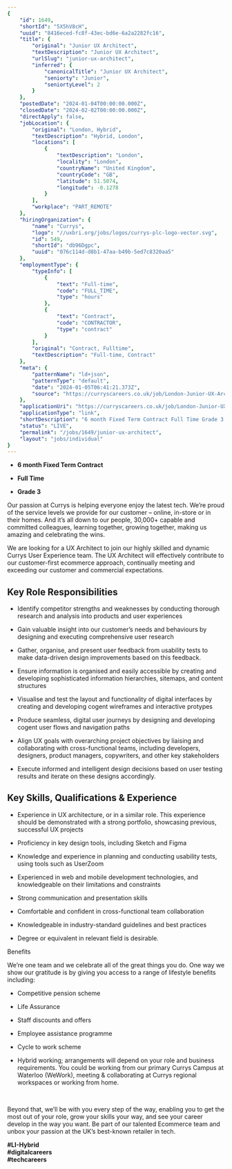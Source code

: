 ```yaml
---
{
	"id": 1649,
	"shortId": "5X5hV8cH",
	"uuid": "8416eced-fc8f-43ec-bd6e-6a2a2282fc16",
	"title": {
		"original": "Junior UX Architect",
		"textDescription": "Junior UX Architect",
		"urlSlug": "junior-ux-architect",
		"inferred": {
			"canonicalTitle": "Junior UX Architect",
			"seniorty": "Junior",
			"seniortyLevel": 2
		}
	},
	"postedDate": "2024-01-04T00:00:00.000Z",
	"closedDate": "2024-02-02T00:00:00.000Z",
	"directApply": false,
	"jobLocation": {
		"original": "London, Hybrid",
		"textDescription": "Hybrid, London",
		"locations": [
			{
				"textDescription": "London",
				"locality": "London",
				"countryName": "United Kingdom",
				"countryCode": "GB",
				"latitude": 51.5074,
				"longitude": -0.1278
			}
		],
		"workplace": "PART_REMOTE"
	},
	"hiringOrganization": {
		"name": "Currys",
		"logo": "//uxbri.org/jobs/logos/currys-plc-logo-vector.svg",
		"id": 549,
		"shortId": "db96Dgpc",
		"uuid": "076c114d-d8b1-47aa-b49b-5ed7c8320aa5"
	},
	"employmentType": {
		"typeInfo": [
			{
				"text": "Full-time",
				"code": "FULL_TIME",
				"type": "hours"
			},
			{
				"text": "Contract",
				"code": "CONTRACTOR",
				"type": "contract"
			}
		],
		"original": "Contract, Fulltime",
		"textDescription": "Full-time, Contract"
	},
	"meta": {
		"patternName": "ld+json",
		"patternType": "default",
		"date": "2024-01-05T06:41:21.373Z",
		"source": "https://curryscareers.co.uk/job/London-Junior-UX-Architect/1021506601/?feedId=335101&utm_source=Indeed&utm_campaign=DSG_Indeed&utm_source=indeed&utm_medium=organic_listing&utm_campaign=q2_paid_advertising_2018?jobPipeline=Indeed"
	},
	"applicationUri": "https://curryscareers.co.uk/job/London-Junior-UX-Architect/1021506601/?feedId=335101",
	"applicationType": "link",
	"shortDescription": "6 month Fixed Term Contract Full Time Grade 3 Our passion at Currys is helping everyone enjoy the latest tech. We’re’ proud of the service levels we provide for our customer – online, in-store- or",
	"status": "LIVE",
	"permalink": "/jobs/1649/junior-ux-architect",
	"layout": "jobs/individual"
}
---
```

<ul><li><p><strong>6 month Fixed Term Contract</strong></p></li><li><p><strong>Full Time</strong></p></li><li><p><strong>Grade 3</strong></p></li></ul><p>Our passion at Currys is helping everyone enjoy the latest tech. We’re proud of the service levels we provide for our customer – online, in-store or in their homes. And it’s all down to our people, 30,000+ capable and committed colleagues, learning together, growing together, making us amazing and celebrating the wins.</p><p>We are looking for a UX Architect to join our highly skilled and dynamic Currys User Experience team. The UX Architect will effectively contribute to our customer-first ecommerce approach, continually meeting and exceeding our customer and commercial expectations.&nbsp;</p><h2>Key Role Responsibilities&nbsp;</h2><ul><li><p>Identify competitor strengths and weaknesses by conducting thorough research and analysis into products and user experiences</p></li><li><p>Gain valuable insight into our customer’s needs and behaviours by designing and executing comprehensive user research</p></li><li><p>Gather, organise, and present user feedback from usability tests to make data-driven design improvements based on this feedback.&nbsp;</p></li><li><p>Ensure information is organised and easily accessible by creating and developing sophisticated information hierarchies, sitemaps, and content structures</p></li><li><p>Visualise and test the layout and functionality of digital interfaces by creating and developing cogent wireframes and interactive protypes</p></li><li><p>Produce seamless, digital user journeys by designing and developing cogent user flows and navigation paths</p></li><li><p>Align UX goals with overarching project objectives by liaising and collaborating with cross-functional teams, including developers, designers, product managers, copywriters, and other key stakeholders</p></li><li><p>Execute informed and intelligent design decisions based on user testing results and iterate on these designs accordingly.&nbsp;</p></li></ul><h2>Key Skills, Qualifications &amp; Experience</h2><ul><li><p>Experience in UX architecture, or in a similar role. This experience should be demonstrated with a strong portfolio, showcasing previous, successful UX projects</p></li><li><p>Proficiency in key design tools, including Sketch and Figma</p></li><li><p>Knowledge and experience in planning and conducting usability tests, using tools such as UserZoom</p></li><li><p>Experienced in web and mobile development technologies, and knowledgeable on their limitations and constraints</p></li><li><p>Strong communication and presentation skills</p></li><li><p>Comfortable and confident in cross-functional team collaboration</p></li><li><p>Knowledgeable in industry-standard guidelines and best practices</p></li><li><p>Degree or equivalent in relevant field is desirable.</p></li></ul><p>Benefits</p><p>We’re one team and we celebrate all of the great things you do. One way we show our gratitude is by giving you access to a range of lifestyle benefits including:&nbsp;</p><ul><li><p>Competitive pension scheme</p></li><li><p>Life Assurance</p></li><li><p>Staff discounts and offers</p></li><li><p>Employee assistance programme</p></li><li><p>Cycle to work scheme</p></li><li><p>Hybrid working; arrangements will depend on your role and business requirements. You could be working from our primary Currys Campus at Waterloo (WeWork), meeting &amp; collaborating at Currys regional workspaces or working from home.</p></li></ul><p>&nbsp;</p><p>Beyond that, we’ll be with you every step of the way, enabling you to get the most out of your role, grow your skills your way, and see your career develop in the way you want. Be part of our talented Ecommerce team and unbox your passion at the UK’s best-known retailer in tech.</p><p><strong>#LI-Hybrid&nbsp;<br>#digitalcareers<br>#techcareers</strong></p>
